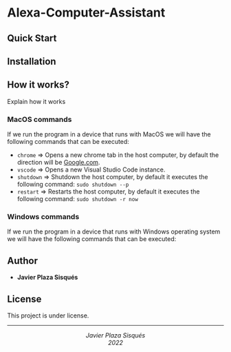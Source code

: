 # Alexa-Computer-Assistant

## Quick Start

## Installation

## How it works?

Explain how it works

### MacOS commands
If we run the program in a device that runs with MacOS we will have the following commands that can be executed:
- `chrome` => Opens a new chrome tab in the host computer, by default the direction will be [Google.com](https://www.google.com/).
- `vscode` => Opens a new Visual Studio Code instance.
- `shutdown` => Shutdown the host computer, by default it executes the following command: `sudo shutdown --p`
- `restart` => Restarts the host computer, by default it executes the following command: `sudo shutdown -r now`

### Windows commands
If we run the program in a device that runs with Windows operating system we will have the following commands that can be executed:

## Author
- **Javier Plaza Sisqués**

## License
This project is under license.

---
<div align="center"><i>Javier Plaza Sisqués</i></div>
<div align="center"><i>2022</i></div>
